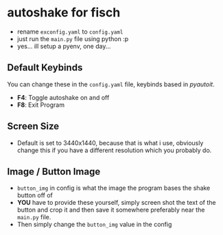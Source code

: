 # autoshake for fisch

* rename `exconfig.yaml` to `config.yaml`
* just run the `main.py` file using python :p
* yes... ill setup a pyenv, one day...

## Default Keybinds
You can change these in the `config.yaml` file, keybinds based in *pyautoit*.
* **F4**: Toggle autoshake on and off
* **F8**: Exit Program

## Screen Size
* Default is set to 3440x1440, because that is what i use, obviously change this if you have a different resolution which you probably do.

## Image / Button Image
* `button_img` in config is what the image the program bases the shake button off of
* **YOU** have to provide these yourself, simply screen shot the text of the button and crop it and then save it somewhere preferably near the `main.py` file.
* Then simply change the `button_img` value in the config
